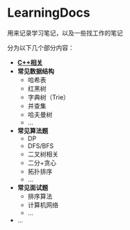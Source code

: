 # LearningDocs
用来记录学习笔记，以及一些找工作的笔记

分为以下几个部分内容：
* [**C++相关**](https://github.com/GaoYuanBob/LearningDocs/tree/master/C%2B%2B%E7%9B%B8%E5%85%B3)
* **常见数据结构**
  * 哈希表
  * 红黑树
  * 字典树（Trie）
  * 并查集
  * 哈夫曼树
  * ...
* **常见算法题**
  * DP
  * DFS/BFS
  * 二叉树相关
  * 二分+贪心
  * 拓扑排序
  * ...
* **常见面试题**
  * 排序算法
  * 计算机网络
  * ...
* ...
